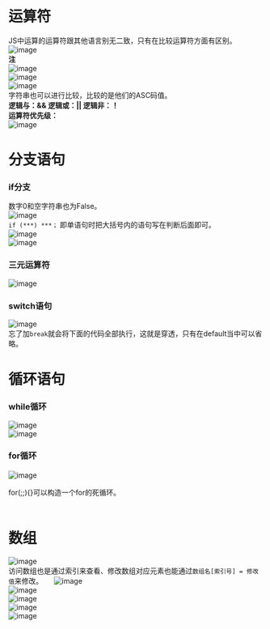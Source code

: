 # 运算符
JS中运算的运算符跟其他语言别无二致，只有在比较运算符方面有区别。    
![image](https://user-images.githubusercontent.com/96570699/234453179-e0a9e732-51de-4ea4-90d2-13e8655dc907.png)   
**注**    
![image](https://user-images.githubusercontent.com/96570699/234453814-1664bbae-bbfc-498b-bf9f-cd36bc7baa16.png)    
![image](https://user-images.githubusercontent.com/96570699/234453883-1356c677-7549-44e5-aa9a-277a11df3745.png)  
![image](https://user-images.githubusercontent.com/96570699/234454010-90a654d6-1485-459e-9d35-416ca023feae.png)  
字符串也可以进行比较，比较的是他们的ASC码值。     
**逻辑与：&&   逻辑或：|| 逻辑非：！**   
**运算符优先级：**    
![image](https://user-images.githubusercontent.com/96570699/234457942-bc5fb729-2f2f-4462-9a95-2eeb99172e57.png)  


# 分支语句
### if分支
数字0和空字符串也为False。   
![image](https://user-images.githubusercontent.com/96570699/234463932-28074f56-1e01-4714-a615-7549f2a47ba1.png)  
`if (***) ***；` 即单语句时把大括号内的语句写在判断后面即可。   
![image](https://user-images.githubusercontent.com/96570699/234464412-543b4c3e-16dd-4505-b042-8d0e35f0ad0a.png)  
![image](https://user-images.githubusercontent.com/96570699/234465578-cdaf77ed-8604-4e02-b67d-83a73063fb4c.png)  


### 三元运算符
![image](https://user-images.githubusercontent.com/96570699/234477448-bbbcf6d1-e351-4ebc-9442-bb7492849802.png)  


### switch语句
![image](https://user-images.githubusercontent.com/96570699/234479682-f44f1cc7-62f1-47e1-8de3-3a508a072c14.png)  
忘了加`break`就会将下面的代码全部执行，这就是穿透，只有在default当中可以省略。   


# 循环语句
### while循环
![image](https://user-images.githubusercontent.com/96570699/234483968-a8394c39-d93f-4677-9a13-cede8591b052.png)  
![image](https://user-images.githubusercontent.com/96570699/234486472-3f7b4782-25d2-404f-9dd2-871841802729.png)  


### for循环
![image](https://user-images.githubusercontent.com/96570699/234498297-a29ad2ad-7d1e-4b65-a776-13e7742d83e9.png)　

for(;;){}可以构造一个for的死循环。　　   
　　
　　
# 数组
![image](https://user-images.githubusercontent.com/96570699/234544451-e61ac548-6c14-43bc-b199-5a75d0a9c8c9.png)  
访问数组也是通过索引来查看、修改数组对应元素也能通过`数组名[索引号] = 修改值`来修改。    　
![image](https://user-images.githubusercontent.com/96570699/234738704-415d413f-13f9-4bdc-b4ea-015eb0e5b6e7.png)  
![image](https://user-images.githubusercontent.com/96570699/234738780-3c8d6768-970b-4fb8-8840-09791371c6e4.png)  
![image](https://user-images.githubusercontent.com/96570699/234750437-4fc37c08-4084-4c20-a1cf-060b93527efb.png)  
![image](https://user-images.githubusercontent.com/96570699/234750562-72e3bff6-af87-475a-8584-7fabde903394.png)  
![image](https://user-images.githubusercontent.com/96570699/234750851-66bf55eb-7af0-4309-942e-a13055487058.png)  





